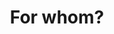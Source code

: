 ---
position: 30
layout: hero
title: For whom?
slug: for-whom
button:
  text: For you?
  url: ./#for-whom-details
---